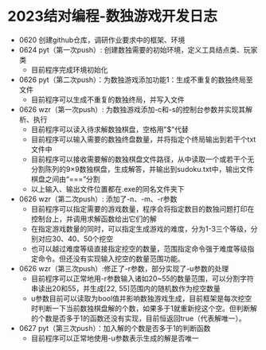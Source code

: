 # 2023结对编程-数独游戏开发日志
- 0620 创建github仓库，调研作业要求中的框架、环境
- 0624 pyt（第一次push）: 创建数独需要的初始环境，定义工具结点类、玩家类
    - 目前程序完成环境初始化
- 0626 pyt（第二次push）：为数独游戏添加功能1：生成不重复的数独终局至文件
    - 目前程序可以生成不重复的数独终局，并写入文件
- 0626 wzr（第一次push）: 为数独游戏添加-c和-s的控制台参数并实现其解析、执行
    - 目前程序可以读入待求解数独棋盘，空格用"$"代替
    - 目前程序可以输入需要的数独终盘数量，并将指定个终局输出到若干个txt文件中
    - 目前程序可以接收需要解的数独棋盘文件路径，从中读取一个或若干个无分割陈列的9×9数独棋盘，生成解答，并输出到sudoku.txt中，输出文件棋盘之间由“===”分割
    - 以上输入、输出文件位置都在.exe的同名文件夹下
- 0626 wzr（第二次push）: 添加了-n、-m、-r参数
    - 目前程序可以指定需要的游戏数量，程序会将指定数目的数独问题打印在控制台上，并调用求解函数给出它们的解
    - 在指定游戏数量的同时，可以指定生成游戏的难度，分为1-3三个等级，分别对应30、40、50个挖空
    - 也可以越过难度等级直接指定挖空的数量，范围指定命令强于难度等级指定命令。但还没有实现输入挖空的数量范围功能。
- 0626 wzr（第三次push）:修正了-r参数，部分实现了-u参数的处理
    - 目前程序可以正常地用-r参数输入诸如20~55的数量范围，可以分割字符串读出20和55，并生成[22, 55]范围内的随机数作为挖空数量
    - u参数目前可以读取为bool值并影响数独游戏生成，目前框架是每次挖空时判断一下当前数独棋盘解的个数，如果多于1就重新挖这个空。但判断解的个数是否多于1的函数还没有实现，目前恒返回true（代表解唯一）。
- 0627 pyt（第三次push）：加入解的个数是否多于1的判断函数
    - 目前程序可以正常地使用-u参数表示生成的解是否唯一
